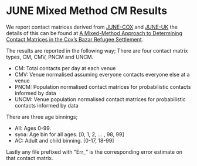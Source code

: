 # JUNE Mixed Method CM Results
We report contact matrices derived from [JUNE-COX](github.com/UNGlobalPulse/UNGP-settlement-modelling) and [JUNE-UK](github.com/IDAS-Durham/JUNE) the details of this can be found at [A Mixed-Method Approach to Determining Contact
Matrices in the Cox’s Bazar Refugee Settlement]().

The results are reported in the following way;
There are four contact matrix types, CM, CMV, PNCM and UNCM. 
* CM: Total contacts per day at each venue
* CMV: Venue normalised assuming everyone contacts everyone else at a venue
* PNCM: Population normalised contact matrices for probabilistic contacts informed by data
* UNCM: Venue population normalised contact matrices for probabilistic contacts informed by data
	
There are three age binnings;
* All: Ages 0-99.
* syoa: Age bin for all ages. [0, 1, 2, ... , 98, 99]
* AC: Adult and child binning. [0-17, 18-99]
	
Lastly any file prefixed with "Err_" is the corresponding error estimate on that contact matrix.
